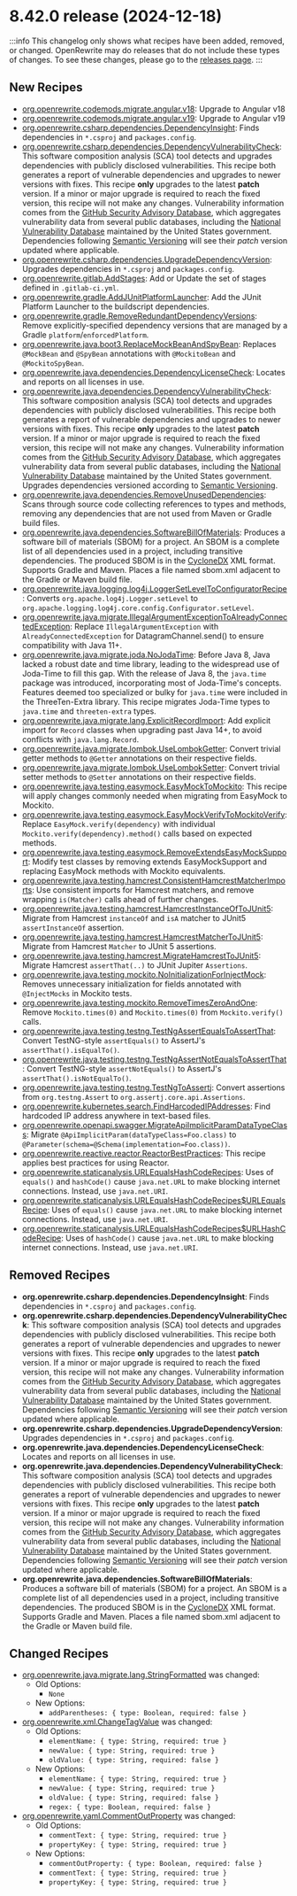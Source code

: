 # 8.42.0 release (2024-12-18)

:::info
This changelog only shows what recipes have been added, removed, or changed. OpenRewrite may do releases that do not include these types of changes. To see these changes, please go to the [releases page](https://github.com/openrewrite/rewrite/releases).
:::

## New Recipes

* [org.openrewrite.codemods.migrate.angular.v18](https://docs.openrewrite.org/recipes/codemods/migrate/angular/v18): Upgrade to Angular v18 
* [org.openrewrite.codemods.migrate.angular.v19](https://docs.openrewrite.org/recipes/codemods/migrate/angular/v19): Upgrade to Angular v19 
* [org.openrewrite.csharp.dependencies.DependencyInsight](https://docs.openrewrite.org/recipes/csharp/dependencies/dependencyinsight): Finds dependencies in `*.csproj` and `packages.config`. 
* [org.openrewrite.csharp.dependencies.DependencyVulnerabilityCheck](https://docs.openrewrite.org/recipes/csharp/dependencies/dependencyvulnerabilitycheck): This software composition analysis (SCA) tool detects and upgrades dependencies with publicly disclosed vulnerabilities. This recipe both generates a report of vulnerable dependencies and upgrades to newer versions with fixes. This recipe **only** upgrades to the latest **patch** version.  If a minor or major upgrade is required to reach the fixed version, this recipe will not make any changes. Vulnerability information comes from the [GitHub Security Advisory Database](https://docs.github.com/en/code-security/security-advisories/global-security-advisories/about-the-github-advisory-database), which aggregates vulnerability data from several public databases, including the [National Vulnerability Database](https://nvd.nist.gov/) maintained by the United States government. Dependencies following [Semantic Versioning](https://semver.org/) will see their _patch_ version updated where applicable. 
* [org.openrewrite.csharp.dependencies.UpgradeDependencyVersion](https://docs.openrewrite.org/recipes/csharp/dependencies/upgradedependencyversion): Upgrades dependencies in `*.csproj` and `packages.config`. 
* [org.openrewrite.gitlab.AddStages](https://docs.openrewrite.org/recipes/gitlab/addstages): Add or Update the set of stages defined in `.gitlab-ci.yml`. 
* [org.openrewrite.gradle.AddJUnitPlatformLauncher](https://docs.openrewrite.org/recipes/gradle/addjunitplatformlauncher): Add the JUnit Platform Launcher to the buildscript dependencies. 
* [org.openrewrite.gradle.RemoveRedundantDependencyVersions](https://docs.openrewrite.org/recipes/gradle/removeredundantdependencyversions): Remove explicitly-specified dependency versions that are managed by a Gradle `platform`/`enforcedPlatform`. 
* [org.openrewrite.java.boot3.ReplaceMockBeanAndSpyBean](https://docs.openrewrite.org/recipes/java/boot3/replacemockbeanandspybean): Replaces `@MockBean` and `@SpyBean` annotations with `@MockitoBean` and `@MockitoSpyBean`. 
* [org.openrewrite.java.dependencies.DependencyLicenseCheck](https://docs.openrewrite.org/recipes/java/dependencies/dependencylicensecheck): Locates and reports on all licenses in use. 
* [org.openrewrite.java.dependencies.DependencyVulnerabilityCheck](https://docs.openrewrite.org/recipes/java/dependencies/dependencyvulnerabilitycheck): This software composition analysis (SCA) tool detects and upgrades dependencies with publicly disclosed vulnerabilities. This recipe both generates a report of vulnerable dependencies and upgrades to newer versions with fixes. This recipe **only** upgrades to the latest **patch** version.  If a minor or major upgrade is required to reach the fixed version, this recipe will not make any changes. Vulnerability information comes from the [GitHub Security Advisory Database](https://docs.github.com/en/code-security/security-advisories/global-security-advisories/about-the-github-advisory-database), which aggregates vulnerability data from several public databases, including the [National Vulnerability Database](https://nvd.nist.gov/) maintained by the United States government. Upgrades dependencies versioned according to [Semantic Versioning](https://semver.org/). 
* [org.openrewrite.java.dependencies.RemoveUnusedDependencies](https://docs.openrewrite.org/recipes/java/dependencies/removeunuseddependencies): Scans through source code collecting references to types and methods, removing any dependencies that are not used from Maven or Gradle build files. 
* [org.openrewrite.java.dependencies.SoftwareBillOfMaterials](https://docs.openrewrite.org/recipes/java/dependencies/softwarebillofmaterials): Produces a software bill of materials (SBOM) for a project. An SBOM is a complete list of all dependencies used in a project, including transitive dependencies. The produced SBOM is in the [CycloneDX](https://cyclonedx.org/) XML format. Supports Gradle and Maven. Places a file named sbom.xml adjacent to the Gradle or Maven build file. 
* [org.openrewrite.java.logging.log4j.LoggerSetLevelToConfiguratorRecipe](https://docs.openrewrite.org/recipes/java/logging/log4j/loggersetleveltoconfiguratorrecipe): Converts `org.apache.log4j.Logger.setLevel` to `org.apache.logging.log4j.core.config.Configurator.setLevel`. 
* [org.openrewrite.java.migrate.IllegalArgumentExceptionToAlreadyConnectedException](https://docs.openrewrite.org/recipes/java/migrate/illegalargumentexceptiontoalreadyconnectedexception): Replace `IllegalArgumentException` with `AlreadyConnectedException` for DatagramChannel.send() to ensure compatibility with Java 11+. 
* [org.openrewrite.java.migrate.joda.NoJodaTime](https://docs.openrewrite.org/recipes/java/migrate/joda/nojodatime): Before Java 8, Java lacked a robust date and time library, leading to the widespread use of Joda-Time to fill this gap. With the release of Java 8, the `java.time` package was introduced, incorporating most of Joda-Time's concepts. Features deemed too specialized or bulky for `java.time` were included in the ThreeTen-Extra library.  This recipe migrates Joda-Time types to `java.time` and `threeten-extra` types. 
* [org.openrewrite.java.migrate.lang.ExplicitRecordImport](https://docs.openrewrite.org/recipes/java/migrate/lang/explicitrecordimport): Add explicit import for `Record` classes when upgrading past Java 14+, to avoid conflicts with `java.lang.Record`. 
* [org.openrewrite.java.migrate.lombok.UseLombokGetter](https://docs.openrewrite.org/recipes/java/migrate/lombok/uselombokgetter): Convert trivial getter methods to `@Getter` annotations on their respective fields. 
* [org.openrewrite.java.migrate.lombok.UseLombokSetter](https://docs.openrewrite.org/recipes/java/migrate/lombok/uselomboksetter): Convert trivial setter methods to `@Setter` annotations on their respective fields. 
* [org.openrewrite.java.testing.easymock.EasyMockToMockito](https://docs.openrewrite.org/recipes/java/testing/easymock/easymocktomockito): This recipe will apply changes commonly needed when migrating from EasyMock to Mockito. 
* [org.openrewrite.java.testing.easymock.EasyMockVerifyToMockitoVerify](https://docs.openrewrite.org/recipes/java/testing/easymock/easymockverifytomockitoverify): Replace `EasyMock.verify(dependency)` with individual `Mockito.verify(dependency).method()` calls based on expected methods. 
* [org.openrewrite.java.testing.easymock.RemoveExtendsEasyMockSupport](https://docs.openrewrite.org/recipes/java/testing/easymock/removeextendseasymocksupport): Modify test classes by removing extends EasyMockSupport and replacing EasyMock methods with Mockito equivalents. 
* [org.openrewrite.java.testing.hamcrest.ConsistentHamcrestMatcherImports](https://docs.openrewrite.org/recipes/java/testing/hamcrest/consistenthamcrestmatcherimports): Use consistent imports for Hamcrest matchers, and remove wrapping `is(Matcher)` calls ahead of further changes. 
* [org.openrewrite.java.testing.hamcrest.HamcrestInstanceOfToJUnit5](https://docs.openrewrite.org/recipes/java/testing/hamcrest/hamcrestinstanceoftojunit5): Migrate from Hamcrest `instanceOf` and `isA` matcher to JUnit5 `assertInstanceOf` assertion. 
* [org.openrewrite.java.testing.hamcrest.HamcrestMatcherToJUnit5](https://docs.openrewrite.org/recipes/java/testing/hamcrest/hamcrestmatchertojunit5): Migrate from Hamcrest `Matcher` to JUnit 5 assertions. 
* [org.openrewrite.java.testing.hamcrest.MigrateHamcrestToJUnit5](https://docs.openrewrite.org/recipes/java/testing/hamcrest/migratehamcresttojunit5): Migrate Hamcrest `assertThat(..)` to JUnit Jupiter `Assertions`. 
* [org.openrewrite.java.testing.mockito.NoInitializationForInjectMock](https://docs.openrewrite.org/recipes/java/testing/mockito/noinitializationforinjectmock): Removes unnecessary initialization for fields annotated with `@InjectMocks` in Mockito tests. 
* [org.openrewrite.java.testing.mockito.RemoveTimesZeroAndOne](https://docs.openrewrite.org/recipes/java/testing/mockito/removetimeszeroandone): Remove `Mockito.times(0)` and `Mockito.times(0)` from `Mockito.verify()` calls. 
* [org.openrewrite.java.testing.testng.TestNgAssertEqualsToAssertThat](https://docs.openrewrite.org/recipes/java/testing/testng/testngassertequalstoassertthat): Convert TestNG-style `assertEquals()` to AssertJ's `assertThat().isEqualTo()`. 
* [org.openrewrite.java.testing.testng.TestNgAssertNotEqualsToAssertThat](https://docs.openrewrite.org/recipes/java/testing/testng/testngassertnotequalstoassertthat): Convert TestNG-style `assertNotEquals()` to AssertJ's `assertThat().isNotEqualTo()`. 
* [org.openrewrite.java.testing.testng.TestNgToAssertj](https://docs.openrewrite.org/recipes/java/testing/testng/testngtoassertj): Convert assertions from `org.testng.Assert` to `org.assertj.core.api.Assertions`. 
* [org.openrewrite.kubernetes.search.FindHarcodedIPAddresses](https://docs.openrewrite.org/recipes/kubernetes/search/findharcodedipaddresses): Find hardcoded IP address anywhere in text-based files. 
* [org.openrewrite.openapi.swagger.MigrateApiImplicitParamDataTypeClass](https://docs.openrewrite.org/recipes/openapi/swagger/migrateapiimplicitparamdatatypeclass): Migrate `@ApiImplicitParam(dataTypeClass=Foo.class)` to `@Parameter(schema=@Schema(implementation=Foo.class))`. 
* [org.openrewrite.reactive.reactor.ReactorBestPractices](https://docs.openrewrite.org/recipes/reactive/reactor/reactorbestpractices): This recipe applies best practices for using Reactor. 
* [org.openrewrite.staticanalysis.URLEqualsHashCodeRecipes](https://docs.openrewrite.org/recipes/staticanalysis/urlequalshashcoderecipes): Uses of `equals()` and `hashCode()` cause `java.net.URL` to make blocking internet connections. Instead, use `java.net.URI`. 
* [org.openrewrite.staticanalysis.URLEqualsHashCodeRecipes$URLEqualsRecipe](https://docs.openrewrite.org/recipes/staticanalysis/urlequalshashcoderecipesusdurlequalsrecipe): Uses of `equals()` cause `java.net.URL` to make blocking internet connections. Instead, use `java.net.URI`. 
* [org.openrewrite.staticanalysis.URLEqualsHashCodeRecipes$URLHashCodeRecipe](https://docs.openrewrite.org/recipes/staticanalysis/urlequalshashcoderecipesusdurlhashcoderecipe): Uses of `hashCode()` cause `java.net.URL` to make blocking internet connections. Instead, use `java.net.URI`. 

## Removed Recipes

* **org.openrewrite.csharp.dependencies.DependencyInsight**: Finds dependencies in `*.csproj` and `packages.config`. 
* **org.openrewrite.csharp.dependencies.DependencyVulnerabilityCheck**: This software composition analysis (SCA) tool detects and upgrades dependencies with publicly disclosed vulnerabilities. This recipe both generates a report of vulnerable dependencies and upgrades to newer versions with fixes. This recipe **only** upgrades to the latest **patch** version.  If a minor or major upgrade is required to reach the fixed version, this recipe will not make any changes. Vulnerability information comes from the [GitHub Security Advisory Database](https://docs.github.com/en/code-security/security-advisories/global-security-advisories/about-the-github-advisory-database), which aggregates vulnerability data from several public databases, including the [National Vulnerability Database](https://nvd.nist.gov/) maintained by the United States government. Dependencies following [Semantic Versioning](https://semver.org/) will see their _patch_ version updated where applicable. 
* **org.openrewrite.csharp.dependencies.UpgradeDependencyVersion**: Upgrades dependencies in `*.csproj` and `packages.config`. 
* **org.openrewrite.java.dependencies.DependencyLicenseCheck**: Locates and reports on all licenses in use. 
* **org.openrewrite.java.dependencies.DependencyVulnerabilityCheck**: This software composition analysis (SCA) tool detects and upgrades dependencies with publicly disclosed vulnerabilities. This recipe both generates a report of vulnerable dependencies and upgrades to newer versions with fixes. This recipe **only** upgrades to the latest **patch** version.  If a minor or major upgrade is required to reach the fixed version, this recipe will not make any changes. Vulnerability information comes from the [GitHub Security Advisory Database](https://docs.github.com/en/code-security/security-advisories/global-security-advisories/about-the-github-advisory-database), which aggregates vulnerability data from several public databases, including the [National Vulnerability Database](https://nvd.nist.gov/) maintained by the United States government. Dependencies following [Semantic Versioning](https://semver.org/) will see their _patch_ version updated where applicable. 
* **org.openrewrite.java.dependencies.SoftwareBillOfMaterials**: Produces a software bill of materials (SBOM) for a project. An SBOM is a complete list of all dependencies used in a project, including transitive dependencies. The produced SBOM is in the [CycloneDX](https://cyclonedx.org/) XML format. Supports Gradle and Maven. Places a file named sbom.xml adjacent to the Gradle or Maven build file. 

## Changed Recipes

* [org.openrewrite.java.migrate.lang.StringFormatted](https://docs.openrewrite.org/recipes/java/migrate/lang/stringformatted) was changed:
  * Old Options:
    * `None`
  * New Options:
    * `addParentheses: { type: Boolean, required: false }`
* [org.openrewrite.xml.ChangeTagValue](https://docs.openrewrite.org/recipes/xml/changetagvalue) was changed:
  * Old Options:
    * `elementName: { type: String, required: true }`
    * `newValue: { type: String, required: true }`
    * `oldValue: { type: String, required: false }`
  * New Options:
    * `elementName: { type: String, required: true }`
    * `newValue: { type: String, required: true }`
    * `oldValue: { type: String, required: false }`
    * `regex: { type: Boolean, required: false }`
* [org.openrewrite.yaml.CommentOutProperty](https://docs.openrewrite.org/recipes/yaml/commentoutproperty) was changed:
  * Old Options:
    * `commentText: { type: String, required: true }`
    * `propertyKey: { type: String, required: true }`
  * New Options:
    * `commentOutProperty: { type: Boolean, required: false }`
    * `commentText: { type: String, required: true }`
    * `propertyKey: { type: String, required: true }`